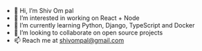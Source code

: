 - 👋 Hi, I’m Shiv Om pal
- 👀 I’m interested in working on React + Node
- 🌱 I’m currently learning Python, Django, TypeScript and Docker
- 💞️ I’m looking to collaborate on open source projects
- 📫 Reach me at shivompal@gmail.com

<!---
shivompal/shivompal is a ✨ special ✨ repository because its `README.md` (this file) appears on your GitHub profile.
You can click the Preview link to take a look at your changes.
--->

